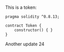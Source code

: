 This is a token: 

```
pragma solidity ^0.8.13;

contract Token {
    constructor() { }
}

```

Another update 24